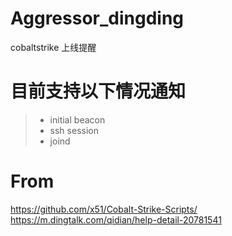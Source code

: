 # Aggressor_dingding
cobaltstrike 上线提醒
# 目前支持以下情况通知
>* initial beacon
>* ssh session
>* joind 
# From
https://github.com/x51/Cobalt-Strike-Scripts/
https://m.dingtalk.com/qidian/help-detail-20781541
